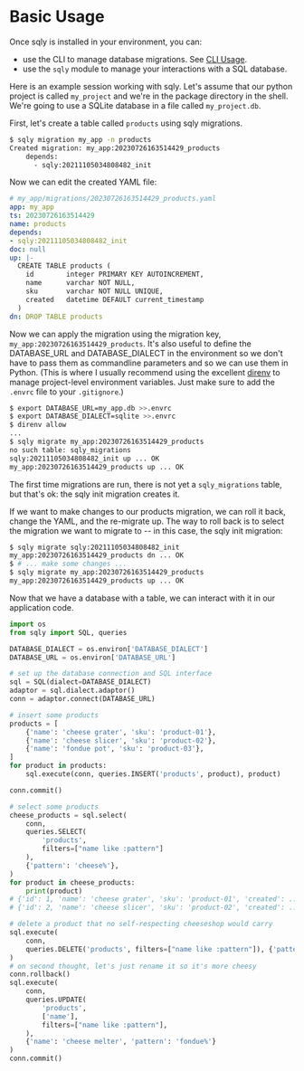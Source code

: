 # Basic Usage

Once sqly is installed in your environment, you can:

* use the CLI to manage database migrations. See [CLI Usage](cli.md).
* use the `sqly` module to manage your interactions with a SQL database.

Here is an example session working with sqly. Let's assume that our python project is
called `my_project` and we're in the package directory in the shell. We're going to use
a SQLite database in a file called `my_project.db`. 

First, let's create a table called `products` using sqly migrations. 

```sh
$ sqly migration my_app -n products
Created migration: my_app:20230726163514429_products
    depends:
      - sqly:20211105034808482_init
```

Now we can edit the created YAML file:
```yaml
# my_app/migrations/20230726163514429_products.yaml
app: my_app
ts: 20230726163514429
name: products
depends:
- sqly:20211105034808482_init
doc: null
up: |-
  CREATE TABLE products (
    id        integer PRIMARY KEY AUTOINCREMENT,
    name      varchar NOT NULL,
    sku       varchar NOT NULL UNIQUE,
    created   datetime DEFAULT current_timestamp
  )
dn: DROP TABLE products
```

Now we can apply the migration using the migration key,
`my_app:20230726163514429_products`. It's also useful to define the DATABASE_URL and
DATABASE_DIALECT in the environment so we don't have to pass them as commandline
parameters and so we can use them in Python. (This is where I usually recommend using
the excellent [direnv](https://direnv.net/) to manage project-level environment
variables. Just make sure to add the `.envrc` file to your `.gitignore`.)
```sh
$ export DATABASE_URL=my_app.db >>.envrc
$ export DATABASE_DIALECT=sqlite >>.envrc
$ direnv allow
...
$ sqly migrate my_app:20230726163514429_products
no such table: sqly_migrations
sqly:20211105034808482_init up ... OK
my_app:20230726163514429_products up ... OK
```
The first time migrations are run, there is not yet a `sqly_migrations` table, but
that's ok: the sqly init migration creates it. 

If we want to make changes to our products migration, we can roll it back, change the
YAML, and the re-migrate up. The way to roll back is to select the migration we want to
migrate to -- in this case, the sqly init migration:
```sh
$ sqly migrate sqly:20211105034808482_init 
my_app:20230726163514429_products dn ... OK
$ # ... make some changes ...
$ sqly migrate my_app:20230726163514429_products
my_app:20230726163514429_products up ... OK
```

Now that we have a database with a table, we can interact with it in our application
code.

```py
import os
from sqly import SQL, queries

DATABASE_DIALECT = os.environ['DATABASE_DIALECT']
DATABASE_URL = os.environ['DATABASE_URL']

# set up the database connection and SQL interface
sql = SQL(dialect=DATABASE_DIALECT)
adaptor = sql.dialect.adaptor()
conn = adaptor.connect(DATABASE_URL)

# insert some products
products = [
    {'name': 'cheese grater', 'sku': 'product-01'},
    {'name': 'cheese slicer', 'sku': 'product-02'},
    {'name': 'fondue pot', 'sku': 'product-03'},
]
for product in products:
    sql.execute(conn, queries.INSERT('products', product), product)

conn.commit()

# select some products
cheese_products = sql.select(
    conn, 
    queries.SELECT(
        'products', 
        filters=["name like :pattern"]
    ), 
    {'pattern': 'cheese%'},
)
for product in cheese_products:
    print(product)
# {'id': 1, 'name': 'cheese grater', 'sku': 'product-01', 'created': ...}
# {'id': 2, 'name': 'cheese slicer', 'sku': 'product-02', 'created': ...}

# delete a product that no self-respecting cheeseshop would carry
sql.execute(
    conn, 
    queries.DELETE('products', filters=["name like :pattern"]), {'pattern': 'fondue%'},
)
# on second thought, let's just rename it so it's more cheesy
conn.rollback()
sql.execute(
    conn,
    queries.UPDATE(
        'products', 
        ['name'], 
        filters=["name like :pattern"], 
    ),
    {'name': 'cheese melter', 'pattern': 'fondue%'}
)
conn.commit()
```